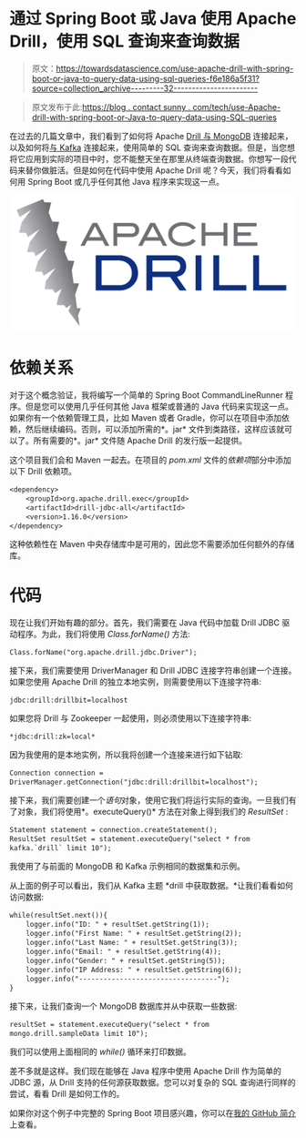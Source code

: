 # 通过 Spring Boot 或 Java 使用 Apache Drill，使用 SQL 查询来查询数据

> 原文：<https://towardsdatascience.com/use-apache-drill-with-spring-boot-or-java-to-query-data-using-sql-queries-f6e186a5f31?source=collection_archive---------32----------------------->

> 原文发布于此:[https://blog . contact sunny . com/tech/use-Apache-drill-with-spring-boot-or-Java-to-query-data-using-SQL-queries](https://blog.contactsunny.com/tech/use-apache-drill-with-spring-boot-or-java-to-query-data-using-sql-queries)

在过去的几篇文章中，我们看到了如何将 Apache [Drill 与 MongoDB](https://blog.contactsunny.com/tech/getting-started-with-apache-drill-and-mongodb) 连接起来，以及如何将[与 Kafka](https://blog.contactsunny.com/tech/analyse-kafka-messages-with-sql-queries-using-apache-drill) 连接起来，使用简单的 SQL 查询来查询数据。但是，当您想将它应用到实际的项目中时，您不能整天坐在那里从终端查询数据。你想写一段代码来替你做脏活。但是如何在代码中使用 Apache Drill 呢？今天，我们将看看如何用 Spring Boot 或几乎任何其他 Java 程序来实现这一点。

![](img/1cfbec7fd14daf6a7e5d1fc9e83c74b5.png)

# 依赖关系

对于这个概念验证，我将编写一个简单的 Spring Boot CommandLineRunner 程序。但是您可以使用几乎任何其他 Java 框架或普通的 Java 代码来实现这一点。如果你有一个依赖管理工具，比如 Maven 或者 Gradle，你可以在项目中添加依赖，然后继续编码。否则，可以添加所需的*。jar* 文件到类路径，这样应该就可以了。所有需要的*。jar* 文件随 Apache Drill 的发行版一起提供。

这个项目我们会和 Maven 一起去。在项目的 *pom.xml* 文件的*依赖项*部分中添加以下 Drill 依赖项。

```
<dependency>
	<groupId>org.apache.drill.exec</groupId>
	<artifactId>drill-jdbc-all</artifactId>
	<version>1.16.0</version>
</dependency>
```

这种依赖性在 Maven 中央存储库中是可用的，因此您不需要添加任何额外的存储库。

# 代码

现在让我们开始有趣的部分。首先，我们需要在 Java 代码中加载 Drill JDBC 驱动程序。为此，我们将使用 *Class.forName()* 方法:

```
Class.forName("org.apache.drill.jdbc.Driver");
```

接下来，我们需要使用 DriverManager 和 Drill JDBC 连接字符串创建一个连接。如果您使用 Apache Drill 的独立本地实例，则需要使用以下连接字符串:

```
jdbc:drill:drillbit=localhost
```

如果您将 Drill 与 Zookeeper 一起使用，则必须使用以下连接字符串:

```
*jdbc:drill:zk=local*
```

因为我使用的是本地实例，所以我将创建一个连接来进行如下钻取:

```
Connection connection = DriverManager.getConnection("jdbc:drill:drillbit=localhost");
```

接下来，我们需要创建一个*语句*对象，使用它我们将运行实际的查询。一旦我们有了对象，我们将使用*。executeQuery()* 方法在对象上得到我们的 *ResultSet* :

```
Statement statement = connection.createStatement();
ResultSet resultSet = statement.executeQuery("select * from kafka.`drill` limit 10");
```

我使用了与前面的 MongoDB 和 Kafka 示例相同的数据集和示例。

从上面的例子可以看出，我们从 Kafka 主题 *drill 中获取数据。*让我们看看如何访问数据:

```
while(resultSet.next()){
    logger.info("ID: " + resultSet.getString(1));
    logger.info("First Name: " + resultSet.getString(2));
    logger.info("Last Name: " + resultSet.getString(3));
    logger.info("Email: " + resultSet.getString(4));
    logger.info("Gender: " + resultSet.getString(5));
    logger.info("IP Address: " + resultSet.getString(6));
    logger.info("----------------------------------");
}
```

接下来，让我们查询一个 MongoDB 数据库并从中获取一些数据:

```
resultSet = statement.executeQuery("select * from mongo.drill.sampleData limit 10");
```

我们可以使用上面相同的 *while()* 循环来打印数据。

差不多就是这样。我们现在能够在 Java 程序中使用 Apache Drill 作为简单的 JDBC 源，从 Drill 支持的任何源获取数据。您可以对复杂的 SQL 查询进行同样的尝试，看看 Drill 是如何工作的。

如果你对这个例子中完整的 Spring Boot 项目感兴趣，你可以在[我的 GitHub 简介](https://github.com/contactsunny/ApacheDrillSpringBootPOC)上查看。